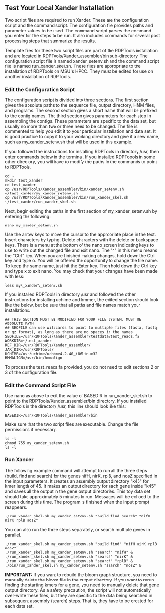 ## Test Your Local Xander Installation

Two script files are required to run Xander. These are the configuration script and the command script. The configuration file provides paths and parameter values to be used. The command script parses the command you enter for the steps to be run. It also includes commands for several post processing steps that summarize the results.

Template files for these two script files are part of the RDPTools installation and are located in RDPTools/Xander\_assembler/bin sub-directory. The configuration script file is named xander\_setenv.sh and the command script file is named run\_xander\_skel.sh. These files are appropriate to the installation of RDPTools on MSU's HPCC. They must be edited for use on another installation of RDPTools.


### Edit the Configuration Script

The configuration script is divided into three sections. The first section gives the absolute paths to the sequence file, output directory, HMM files, and programs. The second section gives a short name that will be prefixed to the contig names. The third section gives parameters for each step in assembling the contigs. These parameters are specific to the data set, but usually no more than two or three need to be changed. The file is commented to help you edit it to your particular installation and data set. It is good practice to copy it to your working directory and give it a new name, such as my\_xander\_setenv.sh that will be used in this example.

If you followed the instructions for installing RDPTools in directory /usr, then enter commands below in the terminal. If you installed RDPToools in some other directory, you will have to modify the paths in the commands to point to RDPTools.

    cd ~
    mkdir test_xander
    cd test_xander
    cp /usr/RDPTools/Xander_assembler/bin/xander_setenv.sh ~/test_xander/my_xander_setenv.sh
    cp /usr/RDPTools/Xander_assembler/bin/run_xander_skel.sh ~/test_xander/run_xander_skel.sh

Next, begin editing the paths in the first section of my\_xander\_setenv.sh by entering the following:

    nano my_xander_setenv.sh

Use the arrow keys to move the cursor to the appropriate place in the text. Insert characters by typing. Delete characters with the delete or backspace keys. There is a menu at the bottom of the nano screen indicating keys to use to write out the changed file and exit nano. The "^" in this menu means the "Ctrl" key. When you are finished making changes, hold down the Ctrl key and type o. You will be offered the opportunity to change the file name. To keep the same name, just hit the Enter key. Then hold down the Ctrl key and type x to exit nano. You may check that your changes have been made with less:

    less my\_xander\_setenv.sh

If you installed RDPTools in directory /usr and followed the other instructions for installing uchime and hmmer, the edited section should look like the below, but be sure that all paths and file names match your installations.

    ## THIS SECTION MUST BE MODIFIED FOR YOUR FILE SYSTEM. MUST BE ABSOLUTE PATH
    ## SEQFILE can use wildcards to point to multiple files (fasta, fastq or gz format), as long as there are no spaces in the names
    SEQFILE=/usr/RDPTools/Xander_assembler/testdata/test_reads.fa
    WORKDIR=~/test_xander
    REF_DIR=/usr/RDPTools/Xander_assembler/
    JAR_DIR=/usr/RDPTools/
    UCHIME=/usr/uchime/uchime4.2.40_i86linux32
    HMMALIGN=/usr/bin/hmmalign

To process the test\_reads.fa provided, you do not need to edit sections 2 or 3 of the configuration file.

### Edit the Command Script File

Use nano as above to edit the value of BASEDIR in run\_xander\_skel.sh to point to the RDPTools/Xander_assembler/bin directory. If you installed RDPTools in the directory /usr, this line should look like this:

    BASEDIR=/usr/RDPTools/Xander_assembler/bin

Make sure that the two script files are executable. Change the file permissions if necessary.

    ls -l
    chmod 755 my_xander_setenv.sh
    ls -l

### Run Xander

The following example command will attempt to run all the three steps (build, find and search) for the genes nifH, nirK, rplB, and nosZ specified in the input parameters. It creates an assembly output directory "k45" for kmer length of 45. It makes an output directory for each gene inside "k45" and saves all the output in the gene output directories. This toy data set should take approximately 5 minutes to run. Messages will be echoed to the screen during this time. The program is finished when the input prompt reappears.
    
    ./run_xander_skel.sh my_xander_setenv.sh "build find search" "nifH nirK rplB nosZ"


You can also run the three steps separately, or search multiple genes in parallel.

    ./run_xander_skel.sh my_xander_setenv.sh "build find" "nifH nirK rplB nosZ"
    ./run_xander_skel.sh my_xander_setenv.sh "search" "nifH" &
    ./run_xander_skel.sh my_xander_setenv.sh "search" "nirK" &
    ./run_xander_skel.sh my_xander_setenv.sh "search" "rplB" &
    ./bin/run_xander_skel.sh my_xander_setenv.sh "search" "nosZ" &
    
 
**IMPORTANT:** If you want to rebuild the bloom graph structure, you need to manually delete the bloom file in the output directory. If you want to rerun  finding the starting kmers for a gene, you need to manually delete that gene output directory. As a safety precaution, the script will not automatically over-write these files, but they are specific to the data being searched in subsequent assembly (search) steps. That is, they have to be created for each data set.